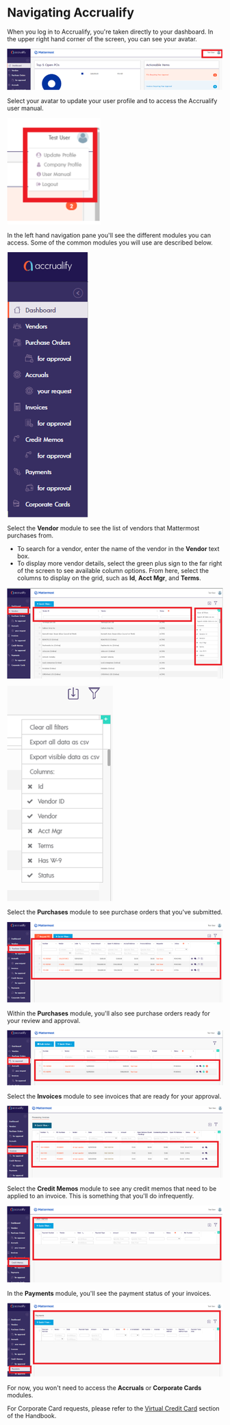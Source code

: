 # Navigating Accrualify

When you log in to Accrualify, you're taken directly to your dashboard. In the upper right hand corner of the screen, you can see your avatar.

![](../../../../.gitbook/assets/How-to-navigate-Accrualify-1.PNG)

Select your avatar to update your user profile and to access the Accrualify user manual.

![](../../../../.gitbook/assets/How-to-navigate-Accrualify-2.PNG)

In the left hand navigation pane you'll see the different modules you can access. Some of the common modules you will use are described below.

![](../../../../.gitbook/assets/How-to-navigate-Accrualify-3.PNG)

Select the **Vendor** module to see the list of vendors that Mattermost purchases from.

* To search for a vendor, enter the name of the vendor in the **Vendor** text box. 
* To display more vendor details, select the green plus sign to the far right of the screen to see available column options. From here, select the columns to display on the grid, such as **Id**, **Acct Mgr**, and **Terms**.

![](../../../../.gitbook/assets/How-to-navigate-Accrualify-4.PNG)

![](../../../../.gitbook/assets/How-to-navigate-Accrualify-5.PNG)

Select the **Purchases** module to see purchase orders that you've submitted.

![](../../../../.gitbook/assets/How-to-navigate-Accrualify-6.PNG)

Within the **Purchases** module, you'll also see purchase orders ready for your review and approval.

![](../../../../.gitbook/assets/How-to-navigate-Accrualify-7.PNG)

Select the **Invoices** module to see invoices that are ready for your approval.

![](../../../../.gitbook/assets/How-to-navigate-Accrualify-8.PNG)

Select the **Credit Memos** module to see any credit memos that need to be applied to an invoice. This is something that you'll do infrequently.

![](../../../../.gitbook/assets/How-to-navigate-Accrualify-9.PNG)

In the **Payments** module, you'll see the payment status of your invoices.

![](../../../../.gitbook/assets/How-to-navigate-Accrualify-10.PNG)

For now, you won't need to access the **Accruals** or **Corporate Cards** modules.

For Corporate Card requests, please refer to the [Virtual Credit Card](https://handbook.mattermost.com/operations/finance/spending-company-money/procurement/request-a-divvy-virtual-credit-card) section of the Handbook.

